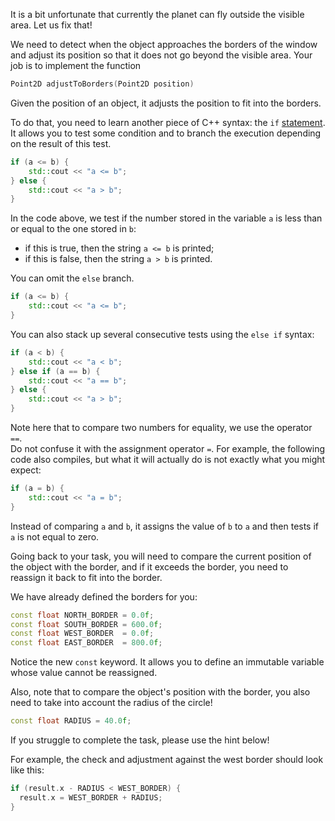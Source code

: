 It is a bit unfortunate that currently the planet can fly outside the visible area. 
Let us fix that!

We need to detect when the object approaches the borders of the window 
and adjust its position so that it does not go beyond the visible area.
Your job is to implement the function 

```c++
Point2D adjustToBorders(Point2D position)
```

Given the position of an object, it adjusts the position to fit into the borders. 

To do that, you need to learn another piece of C++ syntax: 
the `if` [statement](https://en.cppreference.com/w/cpp/language/if).
It allows you to test some condition and 
to branch the execution depending on the result of this test.

```c++
if (a <= b) {
    std::cout << "a <= b";
} else {
    std::cout << "a > b";
}
```

In the code above, we test if the number stored in the variable `a` 
is less than or equal to the one stored in `b`:
* if this is true, then the string `a <= b` is printed;
* if this is false, then the string `a > b` is printed.

You can omit the `else` branch. 

```c++
if (a <= b) {
    std::cout << "a <= b";
}
```

You can also stack up several consecutive tests using the `else if` syntax:

```c++
if (a < b) {
    std::cout << "a < b";
} else if (a == b) {
    std::cout << "a == b";
} else {
    std::cout << "a > b";
}
```

Note here that to compare two numbers for equality, 
we use the operator `==`.  
Do not confuse it with the assignment operator `=`.
For example, the following code also compiles, 
but what it will actually do is not exactly what you might expect:

```c++
if (a = b) {
    std::cout << "a = b";
} 
```

Instead of comparing `a` and `b`, it assigns the 
value of `b` to `a` and then tests if `a` is not equal to zero.

Going back to your task, you will need to compare the current position 
of the object with the border, and if it exceeds the border, 
you need to reassign it back to fit into the border. 

We have already defined the borders for you:

```c++
const float NORTH_BORDER = 0.0f;
const float SOUTH_BORDER = 600.0f;
const float WEST_BORDER  = 0.0f;
const float EAST_BORDER  = 800.0f;
```

Notice the new `const` keyword. 
It allows you to define an immutable variable whose value cannot be reassigned.

Also, note that to compare the object's position with the border,
you also need to take into account the radius of the circle!

```c++
const float RADIUS = 40.0f;
``` 

If you struggle to complete the task, please use the hint below!

<div class="hint">

For example, the check and adjustment against the west border should look like this:

```c++
if (result.x - RADIUS < WEST_BORDER) {
  result.x = WEST_BORDER + RADIUS;
}
```    

</div>



